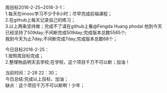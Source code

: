 周目标2016-2-25~2016-3-1：<br/>
1.每天在imooc学习不少于8小时；尽早完成前端课程；<br/>
2.在github上每天记录自己的练习；<br/>
3.以上两条坚持做；完成不了请在github上看@Fengda Huang  phodal  他到今天已经坚持了509day;不间断完成509day;完成版本总数5565个;<br/>
我到今天为止7day;不间断完成7day;完成版本总数68个；<br/>


今日目标2016-2-25：<br/>
1.按照周目标完成；<br/>
2.整理物品明天去学校;在学校，这个项目千万不可以断；加油！<br/>

当前时间：2-28 22：30；<br/>
今日总结:完成以上目标，加油； <br/>
缺点：这个项目千万不可以断啊！少年；<br/>
